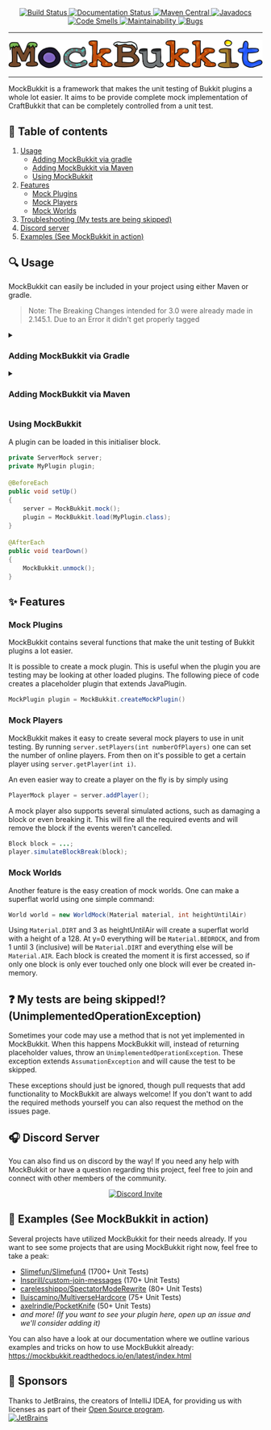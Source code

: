 <p align="center">
    <!-- Badges -->
    <a href="https://github.com/MockBukkit/MockBukkit/actions/">
        <img alt="Build Status" src="https://github.com/MockBukkit/MockBukkit/actions/workflows/publish.yml/badge.svg" />
    </a>
    <a href="https://mockbukkit.readthedocs.io/en/v1.21/?badge=v1.21">
        <img alt="Documentation Status" src="https://readthedocs.org/projects/mockbukkit/badge/?version=v1.21" />
    </a>
    <a href="https://search.maven.org/search?q=MockBukkit">
        <img alt="Maven Central" src="https://img.shields.io/maven-central/v/com.github.seeseemelk/MockBukkit-v1.21?color=1bcc94&logo=apache-maven" />
    </a>
    <a href="https://javadoc.io/doc/com.github.seeseemelk/MockBukkit-v1.21">
        <img alt="Javadocs" src="https://javadoc.io/badge2/com.github.seeseemelk/MockBukkit-v1.21/javadoc.svg" />
    </a>
    <a href="https://sonarcloud.io/project/issues?resolved=false&types=CODE_SMELL&id=MockBukkit_MockBukkit">
        <img alt="Code Smells" src="https://sonarcloud.io/api/project_badges/measure?project=MockBukkit_MockBukkit&metric=code_smells">
    </a>
    <a href="https://sonarcloud.io/component_measures?id=MockBukkit_MockBukkit&metric=sqale_rating&view=list">
        <img alt="Maintainability" src="https://sonarcloud.io/api/project_badges/measure?project=MockBukkit_MockBukkit&metric=sqale_rating">
    </a>
    <a href="https://sonarcloud.io/project/issues?resolved=false&types=BUG&id=MockBukkit_MockBukkit">
        <img alt="Bugs" src="https://sonarcloud.io/api/project_badges/measure?project=MockBukkit_MockBukkit&metric=bugs">
    </a>
    <!-- Logo -->
    <hr />
        <img alt="MockBukkit logo (design by HuffleAnimations)" title="Design by HuffleAnimations" src="logo.png"/>
    <hr />
</p>

MockBukkit is a framework that makes the unit testing of Bukkit plugins a whole lot easier.
It aims to be provide complete mock implementation of CraftBukkit that can be completely controlled from a unit test.

## :page_facing_up: Table of contents

1. [Usage](#mag-usage)
    - [Adding MockBukkit via gradle](#adding-mockbukkit-via-gradle)
    - [Adding MockBukkit via Maven](#adding-mockbukkit-via-maven)
    - [Using MockBukkit](#using-mockbukkit)
2. [Features](#sparkles-features)
    - [Mock Plugins](#mock-plugins)
    - [Mock Players](#mock-players)
    - [Mock Worlds](#mock-worlds)
3. [Troubleshooting (My tests are being skipped)](#question-my-tests-are-being-skipped-unimplementedoperationexception)
4. [Discord server](#headphones-discord-server)
5. [Examples (See MockBukkit in action)](#tada-examples-see-mockbukkit-in-action)

## :mag: Usage

MockBukkit can easily be included in your project using either Maven or gradle.

> Note: The Breaking Changes intended for 3.0 were already made in 2.145.1. Due to an Error it didn't get properly tagged

<details>
<summary><h3>Adding MockBukkit via Gradle</h3></summary>

MockBukkit can easily be included in Gradle using the Maven Central and PaperMC repositories.
Make sure to update the version as necessary.


```gradle
repositories {
    mavenCentral()
    maven { url 'https://repo.papermc.io/repository/maven-public/' }
}

dependencies {
    testImplementation 'com.github.seeseemelk:MockBukkit-v1.21:3.95.1'
}
```
> [!TIP]
> Currently, the newest version available is
>
> [![ALTERNATE-TEXT](https://img.shields.io/maven-central/v/com.github.seeseemelk/MockBukkit-v1.21?color=1bcc94&logo=apache-maven)](https://search.maven.org/search?q=MockBukkit)

If you prefer to always have the latest Git version or need a specific commit/branch, you can always
use [JitPack](https://jitpack.io/#MockBukkit/MockBukkit) as your maven repository:

```gradle
repositories {
    maven { url 'https://jitpack.io' }
    maven { url 'https://repo.papermc.io/repository/maven-public/' }
}

dependencies {
    testImplementation 'com.github.MockBukkit:MockBukkit:v1.21-SNAPSHOT'
}
```

Note: use `v1.13-SNAPSHOT` to test a Bukkit 1.13 plugin or any other version if
the [branch](https://github.com/MockBukkit/MockBukkit/branches) exists.
These branches will not be receiving patches actively, but any issues will be resolved and any pull requests on them
will be accepted.
This is because back-porting every single patch on every branch is incredibly time-consuming and slows down the
development of MockBukkit.

</details>


<details>
<summary><h3>Adding MockBukkit via Maven</h3></summary>

MockBukkit can easily be included in Maven using the default Maven Central and PaperMC repositories.
> Note: Make sure to update the version as necessary and put this dependency above your dependency that provides bukkit.

```xml
<repositories>
    <repository>
        <id>papermc</id>
        <url>https://repo.papermc.io/repository/maven-public/</url>
    </repository>
</repositories>

<dependencies>
  <dependency>
    <groupId>com.github.seeseemelk</groupId>
    <artifactId>MockBukkit-v1.21</artifactId>
    <version>[version]</version>
    <scope>test</scope>
  </dependency>
</dependencies>
```

The `test` scope is important here since you are likely to only be using MockBukkit during the `test` stage of your
Maven lifecycle and not in your final product. 

> [!TIP]
> Currently, the newest version available is
> 
> [![ALTERNATE-TEXT](https://img.shields.io/maven-central/v/com.github.seeseemelk/MockBukkit-v1.21?color=1bcc94&logo=apache-maven)](https://search.maven.org/search?q=MockBukkit)

If you prefer to always have the latest Git version or need a specific commit/branch, you can always
use [JitPack](https://jitpack.io/#MockBukkit/MockBukkit) as your maven repository:

```xml
<repositories>
    <repository>
        <id>jitpack.io</id>
        <url>https://jitpack.io</url>
    </repository>
    <repository>
        <id>papermc</id>
        <url>https://repo.papermc.io/repository/maven-public/</url>
    </repository>
</repositories>

<dependencies>
  <dependency>
    <groupId>com.github.MockBukkit</groupId>
    <artifactId>MockBukkit</artifactId>
    <version>v1.21-SNAPSHOT</version>
    <scope>test</scope>
  </dependency>
</dependencies>
```

Note: use `v1.13-SNAPSHOT` to test a Bukkit 1.13 plugin or any other version if
the [branch](https://github.com/MockBukkit/MockBukkit/branches) exists.
These branches will not be receiving patches actively, but any issues will be resolved and any pull requests on them
will be accepted.
This is because back-porting every single patch on every branch is incredibly time-consuming and slows down the
development of MockBukkit.

</details>

### Using MockBukkit

A plugin can be loaded in this initialiser block.

```java
private ServerMock server;
private MyPlugin plugin;

@BeforeEach
public void setUp()
{
    server = MockBukkit.mock();
    plugin = MockBukkit.load(MyPlugin.class);
}

@AfterEach
public void tearDown()
{
    MockBukkit.unmock();
}
```

## :sparkles: Features

### Mock Plugins

MockBukkit contains several functions that make the unit testing of Bukkit plugins a lot easier.

It is possible to create a mock plugin.
This is useful when the plugin you are testing may be looking at other loaded plugins.
The following piece of code creates a placeholder plugin that extends JavaPlugin.

```java
MockPlugin plugin = MockBukkit.createMockPlugin()
```

### Mock Players

MockBukkit makes it easy to create several mock players to use in unit testing.
By running ```server.setPlayers(int numberOfPlayers)``` one can set the number of online players.
From then on it's possible to get a certain player using ```server.getPlayer(int i)```.

An even easier way to create a player on the fly is by simply using

```java
PlayerMock player = server.addPlayer();
```

A mock player also supports several simulated actions, such as damaging a block or even
breaking it. This will fire all the required events and will remove the block if the
events weren't cancelled.

```java
Block block = ...;
player.simulateBlockBreak(block);
```

### Mock Worlds

Another feature is the easy creation of mock worlds.
One can make a superflat world using one simple command:

```java
World world = new WorldMock(Material material, int heightUntilAir)
```

Using `Material.DIRT` and 3 as heightUntilAir will create a superflat world with a height of a 128.
At y=0 everything will be `Material.BEDROCK`, and from 1 until 3 (inclusive) will be `Material.DIRT`
and everything else will be `Material.AIR`.
Each block is created the moment it is first accessed, so if only one block is only ever touched only one
block will ever be created in-memory.

## :question: My tests are being skipped!? (UnimplementedOperationException)

Sometimes your code may use a method that is not yet implemented in MockBukkit.
When this happens MockBukkit will, instead of returning placeholder values, throw
an `UnimplementedOperationException`.
These exception extends `AssumationException` and will cause the test to be skipped.

These exceptions should just be ignored, though pull requests that add functionality to MockBukkit are always welcome!
If you don't want to add the required methods yourself you can also request the method on the issues page.

## :headphones: Discord Server

You can also find us on discord by the way!
If you need any help with MockBukkit or have a question regarding this project, feel free to join and connect with other
members of the community.
<p align="center">
  <a href="https://discord.gg/s4cWYgsFaV">
    <img src="https://discordapp.com/api/guilds/792754410576019477/widget.png?style=banner3" alt="Discord Invite"/>
  </a>
</p>

## :tada: Examples (See MockBukkit in action)

Several projects have utilized MockBukkit for their needs already.
If you want to see some projects that are using MockBukkit right now, feel free to take a peak:

- [Slimefun/Slimefun4](https://github.com/Slimefun/Slimefun4/tree/master/src/test/java/io/github/thebusybiscuit/slimefun4)
  (1700+ Unit Tests)
- [Insprill/custom-join-messages](https://github.com/Insprill/custom-join-messages/tree/master/src/test/kotlin/net/insprill/cjm)
  (170+ Unit Tests)
- [carelesshippo/SpectatorModeRewrite](https://github.com/carelesshippo/SpectatorModeRewrite/tree/dev/src/test/java/me/ohowe12/spectatormode)
  (80+ Unit Tests)
- [lluiscamino/MultiverseHardcore](https://github.com/lluiscamino/MultiverseHardcore/tree/master/src/test/java/me/lluiscamino/multiversehardcore)
  (75+ Unit Tests)
- [axelrindle/PocketKnife](https://github.com/axelrindle/PocketKnife/tree/main/api/src/test/kotlin)
  (50+ Unit Tests)
- *and more! (If you want to see your plugin here, open up an issue and we'll consider adding it)*

You can also have a look at our documentation where we outline various examples and tricks on how to use MockBukkit
already:
https://mockbukkit.readthedocs.io/en/latest/index.html

## :gift_heart: Sponsors

Thanks to JetBrains, the creators of IntelliJ IDEA, for providing us with licenses as part of their [Open Source program](https://www.jetbrains.com/opensource/).  
[![JetBrains](https://resources.jetbrains.com/storage/products/company/brand/logos/jb_beam.svg)](https://www.jetbrains.com/opensource/)
